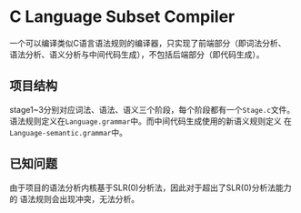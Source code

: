 # C Language Subset Compiler

一个可以编译类似C语言语法规则的编译器，只实现了前端部分（即词法分析、
语法分析、语义分析与中间代码生成），不包括后端部分（即代码生成）。

## 项目结构

stage1~3分别对应词法、语法、语义三个阶段，每个阶段都有一个`Stage.c`文件。
语法规则定义在`Language.grammar`中。而中间代码生成使用的新语义规则定义
在`Language-semantic.grammar`中。

## 已知问题

由于项目的语法分析内核基于SLR(0)分析法，因此对于超出了SLR(0)分析法能力的
语法规则会出现冲突，无法分析。
